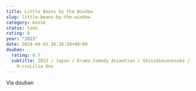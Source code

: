 ```yaml
---
title: Little Beans by the Window
slug: little-beans-by-the-window
category: movie
status: todo
rating: 0
year: "2023"
date: 2024-04-03 16:26:58+08:00
douban:
  rating: 8.7
  subtitle: 2023 / Japan / Drama Comedy Animation / Shinzōkesanosuke / Roles Roy
    H-cssLilia Ono
---
```


Via douban

